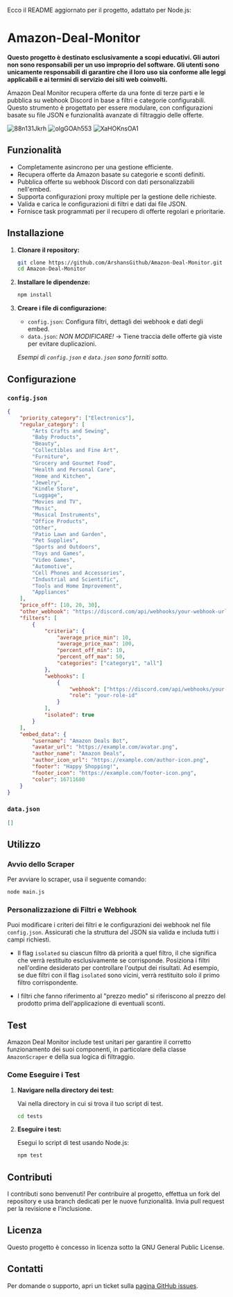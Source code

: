 Ecco il README aggiornato per il progetto, adattato per Node.js:

# Amazon-Deal-Monitor

**Questo progetto è destinato esclusivamente a scopi educativi. Gli autori non sono responsabili per un uso improprio del software. Gli utenti sono unicamente responsabili di garantire che il loro uso sia conforme alle leggi applicabili e ai termini di servizio dei siti web coinvolti.**

Amazon Deal Monitor recupera offerte da una fonte di terze parti e le pubblica su webhook Discord in base a filtri e categorie configurabili. Questo strumento è progettato per essere modulare, con configurazioni basate su file JSON e funzionalità avanzate di filtraggio delle offerte.

![88n131Jkrh](https://github.com/user-attachments/assets/8e554ee2-ec89-41d5-b5bc-4b3983bf9c31)
![olgGOAh553](https://github.com/user-attachments/assets/7667d984-5079-4c6a-9977-bc4c985e6be5)
![XaHOKnsOA1](https://github.com/user-attachments/assets/b3a400a1-33a6-4e47-a4de-b9b38e7acf4e)

## Funzionalità

- Completamente asincrono per una gestione efficiente.
- Recupera offerte da Amazon basate su categorie e sconti definiti.
- Pubblica offerte su webhook Discord con dati personalizzabili nell'embed.
- Supporta configurazioni proxy multiple per la gestione delle richieste.
- Valida e carica le configurazioni di filtri e dati dai file JSON.
- Fornisce task programmati per il recupero di offerte regolari e prioritarie.

## Installazione

1. **Clonare il repository:**

    ```bash
    git clone https://github.com/ArshansGithub/Amazon-Deal-Monitor.git
    cd Amazon-Deal-Monitor
    ```

2. **Installare le dipendenze:**

    ```bash
    npm install
    ```

3. **Creare i file di configurazione:**

    - `config.json`: Configura filtri, dettagli dei webhook e dati degli embed.
    - `data.json`: *NON MODIFICARE!* -> Tiene traccia delle offerte già viste per evitare duplicazioni.

    *Esempi di `config.json` e `data.json` sono forniti sotto.*

## Configurazione

### `config.json`

```json
{
    "priority_category": ["Electronics"],
    "regular_category": [
        "Arts Crafts and Sewing",
        "Baby Products",
        "Beauty",
        "Collectibles and Fine Art",
        "Furniture",
        "Grocery and Gourmet Food",
        "Health and Personal Care",
        "Home and Kitchen",
        "Jewelry",
        "Kindle Store",
        "Luggage",
        "Movies and TV",
        "Music",
        "Musical Instruments",
        "Office Products",
        "Other",
        "Patio Lawn and Garden",
        "Pet Supplies",
        "Sports and Outdoors",
        "Toys and Games",
        "Video Games",
        "Automotive",
        "Cell Phones and Accessories",
        "Industrial and Scientific",
        "Tools and Home Improvement",
        "Appliances"
    ],
    "price_off": [10, 20, 30],
    "other_webhook": "https://discord.com/api/webhooks/your-webhook-url",
    "filters": [
        {
            "criteria": {
                "average_price_min": 10,
                "average_price_max": 100,
                "percent_off_min": 10,
                "percent_off_max": 50,
                "categories": ["category1", "all"]
            },
            "webhooks": [
                {
                    "webhook": ["https://discord.com/api/webhooks/your-webhook-url"],
                    "role": "your-role-id"
                }
            ],
            "isolated": true
        }
    ],
    "embed_data": {
        "username": "Amazon Deals Bot",
        "avatar_url": "https://example.com/avatar.png",
        "author_name": "Amazon Deals",
        "author_icon_url": "https://example.com/author-icon.png",
        "footer": "Happy Shopping!",
        "footer_icon": "https://example.com/footer-icon.png",
        "color": 16711680
    }
}
```

### `data.json`

```json
[]
```

## Utilizzo

### Avvio dello Scraper

Per avviare lo scraper, usa il seguente comando:

```bash
node main.js
```

### Personalizzazione di Filtri e Webhook

Puoi modificare i criteri dei filtri e le configurazioni dei webhook nel file `config.json`. Assicurati che la struttura del JSON sia valida e includa tutti i campi richiesti.

- Il flag `isolated` su ciascun filtro dà priorità a quel filtro, il che significa che verrà restituito esclusivamente se corrisponde. Posiziona i filtri nell'ordine desiderato per controllare l'output dei risultati. Ad esempio, se due filtri con il flag `isolated` sono vicini, verrà restituito solo il primo filtro corrispondente.

- I filtri che fanno riferimento al "prezzo medio" si riferiscono al prezzo del prodotto prima dell'applicazione di eventuali sconti.

## Test

Amazon Deal Monitor include test unitari per garantire il corretto funzionamento dei suoi componenti, in particolare della classe `AmazonScraper` e della sua logica di filtraggio.

### Come Eseguire i Test

1. **Navigare nella directory dei test:**

   Vai nella directory in cui si trova il tuo script di test.

   ```bash
   cd tests
   ```

2. **Eseguire i test:**

   Esegui lo script di test usando Node.js:

   ```bash
   npm test
   ```

## Contributi

I contributi sono benvenuti! Per contribuire al progetto, effettua un fork del repository e usa branch dedicati per le nuove funzionalità. Invia pull request per la revisione e l'inclusione.

## Licenza

Questo progetto è concesso in licenza sotto la GNU General Public License.

## Contatti

Per domande o supporto, apri un ticket sulla [pagina GitHub issues](https://github.com/ArshansGithub/Amazon-Deal-Monitor/issues).
